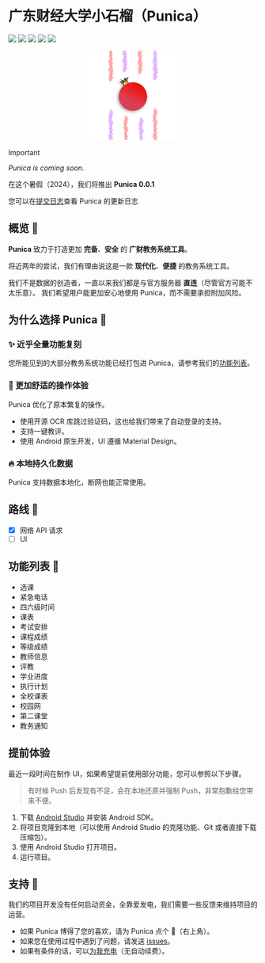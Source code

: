 # 广东财经大学小石榴（Punica）

<p>

[![](https://img.shields.io/static/v1?label=最新版本&message=开发中&labelColor=F20C00&color=white)](https://github.com/Kiteio/Punica/releases)
[![](https://img.shields.io/static/v1?label=Android%20版本支持&message=10%2B&labelColor=white&color=white&logo=android)](https://developer.android.google.cn/about/versions)
[![](https://img.shields.io/github/stars/Kiteio/Punica.svg?style=flat&labelColor=white&color=white&logo=github&logoColor=black)](https://github.com/Kiteio/Punica/stargazers)
[![](https://img.shields.io/static/v1?label=Kotlin&logo=kotlin&message=2.0.20-Beta2&labelColor=white&color=white)](https://kotlinlang.org)
[![](https://img.shields.io/static/v1?label=Jetpack%20Compose&logo=jetpackcompose&message=1.7.0-beta05&labelColor=white&color=white)](https://developer.android.google.cn/develop/ui)

</p>

<div align="center">
    <img width="180" src="app/src/main/res/drawable/punica.png" alt="Punica Logo"/>
</div>

> [!IMPORTANT]
> *Punica is coming soon.*
>
> 在这个暑假（2024），我们将推出 **Punica 0.0.1**
>
> 您可以在[提交日志](https://github.com/Kiteio/Punica/commits)查看 Punica 的更新日志

## 概览 🍥

**Punica** 致力于打造更加 **完备**、**安全** 的 **广财教务系统工具**。

将近两年的尝试，我们有理由说这是一款 **现代化**、**便捷** 的教务系统工具。

我们不是数据的创造者，一直以来我们都是与官方服务器 **直连**（尽管官方可能不太乐意）。
我们希望用户能更加安心地使用 Punica，而不需要承担附加风险。

## 为什么选择 Punica 🎡

### ✨ 近乎全量功能复刻

您所能见到的大部分教务系统功能已经打包进 Punica，请参考我们的[功能列表](#功能列表-)。

### 🧣 更加舒适的操作体验

Punica 优化了原本繁复的操作。

- 使用开源 OCR 库跳过验证码，这也给我们带来了自动登录的支持。
- 支持一键教评。
- 使用 Android 原生开发，UI 遵循 Material Design。

### 🔥 本地持久化数据

Punica 支持数据本地化，断网也能正常使用。

## 路线 🎯

- [x] 网络 API 请求
- [ ] UI

## 功能列表 📱

- 选课
- 紧急电话
- 四六级时间
- 课表
- 考试安排
- 课程成绩
- 等级成绩
- 教师信息
- 评教
- 学业进度
- 执行计划
- 全校课表
- 校园网
- 第二课堂
- 教务通知

## 提前体验
最近一段时间在制作 UI，如果希望提前使用部分功能，您可以参照以下步骤。
> 有时候 Push 后发现有不足，会在本地还原并强制 Push，非常抱歉给您带来不便。

1. 下载 [Android Studio](https://developer.android.google.cn/studio?hl=zh-cn) 并安装 Android SDK。
2. 将项目克隆到本地（可以使用 Android Studio 的克隆功能、Git 或者直接下载压缩包）。
3. 使用 Android Studio 打开项目。
4. 运行项目。

## 支持 🦢
我们的项目开发没有任何启动资金，全靠爱发电，我们需要一些反馈来维持项目的运营。

- 如果 Punica 博得了您的喜欢，请为 Punica 点个 🌟（右上角）。
- 如果您在使用过程中遇到了问题，请发送 [issues](https://github.com/Kiteio/Punica/issues)。
- 如果有条件的话，可以[为我充电](https://afdian.com/a/kiteio)（无自动续费）。